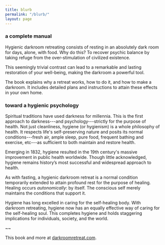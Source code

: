 ```yaml
---
title: blurb
permalink: "/blurb/"
layout: page
---
```


### a complete manual

Hygienic darkroom retreating consists of resting in an absolutely dark room for days, alone, with food. Why do this? To  recover psychic balance by taking refuge from the over-stimulation of civilized existence. 

This seemingly trivial contrast can lead to a remarkable and lasting restoration of your well-being, making the darkroom a powerful tool.

The book explains why a retreat works, how to do it, and how to make a darkroom. It includes detailed plans and instructions to attain these effects in your own home.

### toward a hygienic psychology

Spiritual traditions have used darkness for millennia. This is the first approach to darkness---and psychology---strictly for the purpose of health. Not just cleanliness, hygiene (or hygienism) is a whole philosophy of health. It respects life's self-preserving nature and posits its normal conditions---fresh air, ample sleep, pure food, frequent bathing and exercise, etc---as sufficient to both maintain and restore health.

Emerging in 1832, hygiene resulted in the 19th century's massive improvement in public health worldwide. Though little acknowledged, hygiene remains history’s most successful and widespread approach to health.

As with fasting, a hygienic darkroom retreat is a normal condition temporarily extended to attain profound rest for the purpose of healing. Healing occurs _autonomically_: by itself. The conscious self merely maintains the conditions that support it.

Hygiene has long excelled in caring for the self-healing body. With darkroom retreating, hygiene now has an equally effective way of caring for the self-healing soul. This completes hygiene and holds staggering implications for individuals, society, and the world.

~~

This book and more at [darkroomretreat.com](http://darkroomretreat.com).
